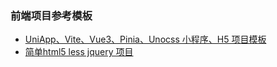 
### 前端项目参考模板

- [UniApp、Vite、Vue3、Pinia、Unocss 小程序、H5 项目模板](./uniapp_vue3_wxmini_unocss/)
- [简单html5 less jquery 项目](./sample_jq_html/)